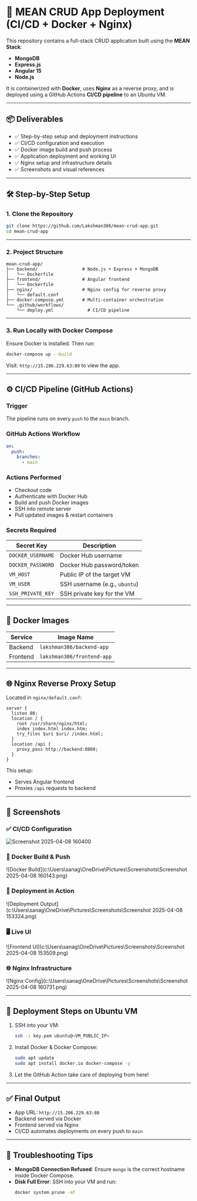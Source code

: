 # 🚀 MEAN CRUD App Deployment (CI/CD + Docker + Nginx)

This repository contains a full-stack CRUD application built using the **MEAN Stack**:
- **MongoDB**
- **Express.js**
- **Angular 15**
- **Node.js**

It is containerized with **Docker**, uses **Nginx** as a reverse proxy, and is deployed using a GitHub Actions **CI/CD pipeline** to an Ubuntu VM.

---

## 📦 Deliverables

- ✅ Step-by-step setup and deployment instructions
- ✅ CI/CD configuration and execution
- ✅ Docker image build and push process
- ✅ Application deployment and working UI
- ✅ Nginx setup and infrastructure details
- ✅ Screenshots and visual references

---

## 🛠️ Step-by-Step Setup

### 1. Clone the Repository

```bash
git clone https://github.com/Lakshman386/mean-crud-app.git
cd mean-crud-app
```

---

### 2. Project Structure

```
mean-crud-app/
├── backend/                 # Node.js + Express + MongoDB
│   └── Dockerfile
├── frontend/                # Angular frontend
│   └── Dockerfile
├── nginx/                   # Nginx config for reverse proxy
│   └── default.conf
├── docker-compose.yml       # Multi-container orchestration
└── .github/workflows/
    └── deploy.yml             # CI/CD pipeline
```

---

### 3. Run Locally with Docker Compose

Ensure Docker is installed. Then run:

```bash
docker-compose up --build
```

Visit: `http://15.206.229.63:80` to view the app.

---

## ⚙️ CI/CD Pipeline (GitHub Actions)

### Trigger

The pipeline runs on every `push` to the `main` branch.

### GitHub Actions Workflow

```yaml
on:
  push:
    branches:
      - main
```

### Actions Performed

- Checkout code
- Authenticate with Docker Hub
- Build and push Docker images
- SSH into remote server
- Pull updated images & restart containers

### Secrets Required

| Secret Key          | Description                    |
|---------------------|--------------------------------|
| `DOCKER_USERNAME`   | Docker Hub username            |
| `DOCKER_PASSWORD`   | Docker Hub password/token      |
| `VM_HOST`           | Public IP of the target VM     |
| `VM_USER`           | SSH username (e.g., `ubuntu`)  |
| `SSH_PRIVATE_KEY`   | SSH private key for the VM     |

---

## 🐳 Docker Images

| Service   | Image Name                    |
|-----------|-------------------------------|
| Backend   | `lakshman386/backend-app`     |
| Frontend  | `lakshman386/frontend-app`    |

---

## 🌐 Nginx Reverse Proxy Setup

Located in `nginx/default.conf`:

```nginx
server {
  listen 80;
  location / {
    root /usr/share/nginx/html;
    index index.html index.htm;
    try_files $uri $uri/ /index.html;
  }
  location /api {
    proxy_pass http://backend:8080;
  }
}
```

This setup:
- Serves Angular frontend
- Proxies `/api` requests to backend

---

## 📸 Screenshots

### ✅ CI/CD Configuration

![Screenshot 2025-04-08 160400](https://github.com/user-attachments/assets/e00f16ac-5e39-4e23-ab26-7b03c9e184ca)

### 🐳 Docker Build & Push

![Docker Build](c:\Users\sanag\OneDrive\Pictures\Screenshots\Screenshot 2025-04-08 160143.png)

### 🚀 Deployment in Action

![Deployment Output](c:\Users\sanag\OneDrive\Pictures\Screenshots\Screenshot 2025-04-08 153324.png)

### 🖥️ Live UI

![Frontend UI](c:\Users\sanag\OneDrive\Pictures\Screenshots\Screenshot 2025-04-08 153509.png)

### 🌐 Nginx Infrastructure

![Nginx Config](c:\Users\sanag\OneDrive\Pictures\Screenshots\Screenshot 2025-04-08 160731.png)

---

## 📍 Deployment Steps on Ubuntu VM

1. SSH into your VM:
   ```bash
   ssh -i key.pem ubuntu@<VM_PUBLIC_IP>
   ```

2. Install Docker & Docker Compose:
   ```bash
   sudo apt update
   sudo apt install docker.io docker-compose -y
   ```

3. Let the GitHub Action take care of deploying from here!

---

## ✅ Final Output

- App URL: `http://15.206.229.63:80`
- Backend served via Docker
- Frontend served via Nginx
- CI/CD automates deployments on every push to `main`

---

## 🧹 Troubleshooting Tips

- **MongoDB Connection Refused**: Ensure `mongo` is the correct hostname inside Docker Compose.
- **Disk Full Error**: SSH into your VM and run:
  ```bash
  docker system prune -af
  ```
